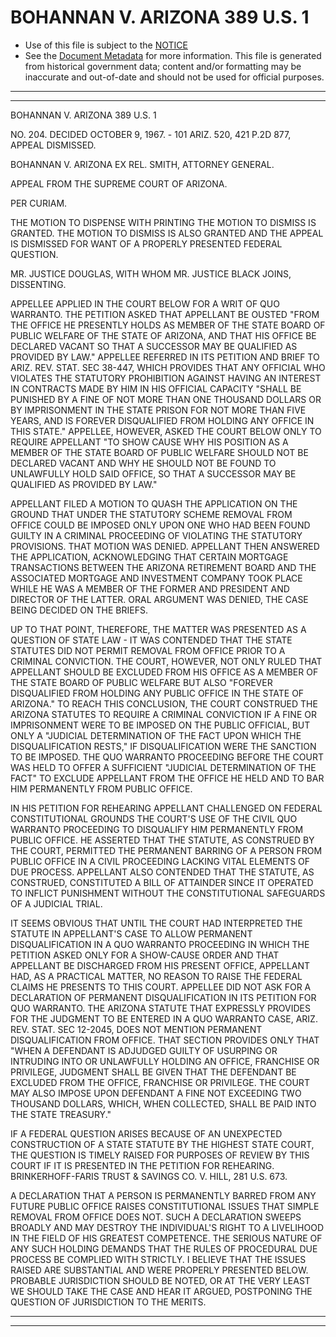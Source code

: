 ---
---

# BOHANNAN V. ARIZONA 389 U.S. 1

* Use of this file is subject to the [NOTICE](https://github.com/publicdocs/notice/blob/master/NOTICE)
* See the [Document Metadata](../../../) for more information.
  This file is generated from historical government data; content and/or formatting may be inaccurate and out-of-date and should not be used for official purposes.

----------
----------

BOHANNAN V. ARIZONA 389 U.S. 1

NO. 204.  DECIDED OCTOBER 9, 1967.  - 101 ARIZ. 520, 421 P.2D 877, APPEAL DISMISSED.

BOHANNAN V. ARIZONA EX REL. SMITH, ATTORNEY GENERAL.

APPEAL FROM THE SUPREME COURT OF ARIZONA.

PER CURIAM.

THE MOTION TO DISPENSE WITH PRINTING THE MOTION TO DISMISS IS GRANTED.  THE MOTION TO DISMISS IS ALSO GRANTED AND THE APPEAL IS DISMISSED FOR WANT OF A PROPERLY PRESENTED FEDERAL QUESTION.

MR. JUSTICE DOUGLAS, WITH WHOM MR. JUSTICE BLACK JOINS, DISSENTING.

APPELLEE APPLIED IN THE COURT BELOW FOR A WRIT OF QUO WARRANTO.  THE PETITION ASKED THAT APPELLANT BE OUSTED "FROM THE OFFICE HE PRESENTLY HOLDS AS MEMBER OF THE STATE BOARD OF PUBLIC WELFARE OF THE STATE OF ARIZONA, AND THAT HIS OFFICE BE DECLARED VACANT SO THAT A SUCCESSOR MAY BE QUALIFIED AS PROVIDED BY LAW."  APPELLEE REFERRED IN ITS PETITION AND BRIEF TO ARIZ. REV. STAT. SEC 38-447, WHICH PROVIDES THAT ANY OFFICIAL WHO VIOLATES THE STATUTORY PROHIBITION AGAINST HAVING AN INTEREST IN CONTRACTS MADE BY HIM IN HIS OFFICIAL CAPACITY "SHALL BE PUNISHED BY A FINE OF NOT MORE THAN ONE THOUSAND DOLLARS OR BY IMPRISONMENT IN THE STATE PRISON FOR NOT MORE THAN FIVE YEARS, AND IS FOREVER DISQUALIFIED FROM HOLDING ANY OFFICE IN THIS STATE."  APPELLEE, HOWEVER, ASKED THE COURT BELOW ONLY TO REQUIRE APPELLANT "TO SHOW CAUSE WHY HIS POSITION AS A MEMBER OF THE STATE BOARD OF PUBLIC WELFARE SHOULD NOT BE DECLARED VACANT AND WHY HE SHOULD NOT BE FOUND TO UNLAWFULLY HOLD SAID OFFICE, SO THAT A SUCCESSOR MAY BE QUALIFIED AS PROVIDED BY LAW."

APPELLANT FILED A MOTION TO QUASH THE APPLICATION ON THE GROUND THAT UNDER THE STATUTORY SCHEME REMOVAL FROM OFFICE COULD BE IMPOSED ONLY UPON ONE WHO HAD BEEN FOUND GUILTY IN A CRIMINAL PROCEEDING OF VIOLATING THE STATUTORY PROVISIONS.  THAT MOTION WAS DENIED.  APPELLANT THEN ANSWERED THE APPLICATION, ACKNOWLEDGING THAT CERTAIN MORTGAGE TRANSACTIONS BETWEEN THE ARIZONA RETIREMENT BOARD AND THE ASSOCIATED MORTGAGE AND INVESTMENT COMPANY TOOK PLACE WHILE HE WAS A MEMBER OF THE FORMER AND PRESIDENT AND DIRECTOR OF THE LATTER.  ORAL ARGUMENT WAS DENIED, THE CASE BEING DECIDED ON THE BRIEFS.

UP TO THAT POINT, THEREFORE, THE MATTER WAS PRESENTED AS A QUESTION OF STATE LAW - IT WAS CONTENDED THAT THE STATE STATUTES DID NOT PERMIT REMOVAL FROM OFFICE PRIOR TO A CRIMINAL CONVICTION.  THE COURT, HOWEVER, NOT ONLY RULED THAT APPELLANT SHOULD BE EXCLUDED FROM HIS OFFICE AS A MEMBER OF THE STATE BOARD OF PUBLIC WELFARE BUT ALSO "FOREVER DISQUALIFIED FROM HOLDING ANY PUBLIC OFFICE IN THE STATE OF ARIZONA."  TO REACH THIS CONCLUSION, THE COURT CONSTRUED THE ARIZONA STATUTES TO REQUIRE A CRIMINAL CONVICTION IF A FINE OR IMPRISONMENT WERE TO BE IMPOSED ON THE PUBLIC OFFICIAL, BUT ONLY A "JUDICIAL DETERMINATION OF THE FACT UPON WHICH THE DISQUALIFICATION RESTS," IF DISQUALIFICATION WERE THE SANCTION TO BE IMPOSED.  THE QUO WARRANTO PROCEEDING BEFORE THE COURT WAS HELD TO OFFER A SUFFICIENT "JUDICIAL DETERMINATION OF THE FACT" TO EXCLUDE APPELLANT FROM THE OFFICE HE HELD AND TO BAR HIM PERMANENTLY FROM PUBLIC OFFICE.

IN HIS PETITION FOR REHEARING APPELLANT CHALLENGED ON FEDERAL CONSTITUTIONAL GROUNDS THE COURT'S USE OF THE CIVIL QUO WARRANTO PROCEEDING TO DISQUALIFY HIM PERMANENTLY FROM PUBLIC OFFICE.  HE ASSERTED THAT THE STATUTE, AS CONSTRUED BY THE COURT, PERMITTED THE PERMANENT BARRING OF A PERSON FROM PUBLIC OFFICE IN A CIVIL PROCEEDING LACKING VITAL ELEMENTS OF DUE PROCESS.  APPELLANT ALSO CONTENDED THAT THE STATUTE, AS CONSTRUED, CONSTITUTED A BILL OF ATTAINDER SINCE IT OPERATED TO INFLICT PUNISHMENT WITHOUT THE CONSTITUTIONAL SAFEGUARDS OF A JUDICIAL TRIAL.

IT SEEMS OBVIOUS THAT UNTIL THE COURT HAD INTERPRETED THE STATUTE IN APPELLANT'S CASE TO ALLOW PERMANENT DISQUALIFICATION IN A QUO WARRANTO PROCEEDING IN WHICH THE PETITION ASKED ONLY FOR A SHOW-CAUSE ORDER AND THAT APPELLANT BE DISCHARGED FROM HIS PRESENT OFFICE, APPELLANT HAD, AS A PRACTICAL MATTER, NO REASON TO RAISE THE FEDERAL CLAIMS HE PRESENTS TO THIS COURT.  APPELLEE DID NOT ASK FOR A DECLARATION OF PERMANENT DISQUALIFICATION IN ITS PETITION FOR QUO WARRANTO.  THE ARIZONA STATUTE THAT EXPRESSLY PROVIDES FOR THE JUDGMENT TO BE ENTERED IN A QUO WARRANTO CASE, ARIZ. REV. STAT. SEC 12-2045, DOES NOT MENTION PERMANENT DISQUALIFICATION FROM OFFICE.  THAT SECTION PROVIDES ONLY THAT "WHEN A DEFENDANT IS ADJUDGED GUILTY OF USURPING OR INTRUDING INTO OR UNLAWFULLY HOLDING AN OFFICE, FRANCHISE OR PRIVILEGE, JUDGMENT SHALL BE GIVEN THAT THE DEFENDANT BE EXCLUDED FROM THE OFFICE, FRANCHISE OR PRIVILEGE.  THE COURT MAY ALSO IMPOSE UPON DEFENDANT A FINE NOT EXCEEDING TWO THOUSAND DOLLARS, WHICH, WHEN COLLECTED, SHALL BE PAID INTO THE STATE TREASURY."

IF A FEDERAL QUESTION ARISES BECAUSE OF AN UNEXPECTED CONSTRUCTION OF A STATE STATUTE BY THE HIGHEST STATE COURT, THE QUESTION IS TIMELY RAISED FOR PURPOSES OF REVIEW BY THIS COURT IF IT IS PRESENTED IN THE PETITION FOR REHEARING.  BRINKERHOFF-FARIS TRUST & SAVINGS CO. V. HILL, 281 U.S. 673.

A DECLARATION THAT A PERSON IS PERMANENTLY BARRED FROM ANY FUTURE PUBLIC OFFICE RAISES CONSTITUTIONAL ISSUES THAT SIMPLE REMOVAL FROM OFFICE DOES NOT.  SUCH A DECLARATION SWEEPS BROADLY AND MAY DESTROY THE INDIVIDUAL'S RIGHT TO A LIVELIHOOD IN THE FIELD OF HIS GREATEST COMPETENCE.  THE SERIOUS NATURE OF ANY SUCH HOLDING DEMANDS THAT THE RULES OF PROCEDURAL DUE PROCESS BE COMPLIED WITH STRICTLY.  I BELIEVE THAT THE ISSUES RAISED ARE SUBSTANTIAL AND WERE PROPERLY PRESENTED BELOW.  PROBABLE JURISDICTION SHOULD BE NOTED, OR AT THE VERY LEAST WE SHOULD TAKE THE CASE AND HEAR IT ARGUED, POSTPONING THE QUESTION OF JURISDICTION TO THE MERITS.


----------
----------

